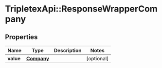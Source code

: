 # TripletexApi::ResponseWrapperCompany

## Properties
Name | Type | Description | Notes
------------ | ------------- | ------------- | -------------
**value** | [**Company**](Company.md) |  | [optional] 


